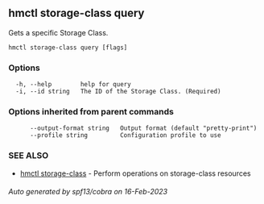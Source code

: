 ## hmctl storage-class query

Gets a specific Storage Class.

```
hmctl storage-class query [flags]
```

### Options

```
  -h, --help        help for query
  -i, --id string   The ID of the Storage Class. (Required)
```

### Options inherited from parent commands

```
      --output-format string   Output format (default "pretty-print")
      --profile string         Configuration profile to use
```

### SEE ALSO

* [hmctl storage-class](hmctl_storage-class.md)	 - Perform operations on storage-class resources

###### Auto generated by spf13/cobra on 16-Feb-2023
